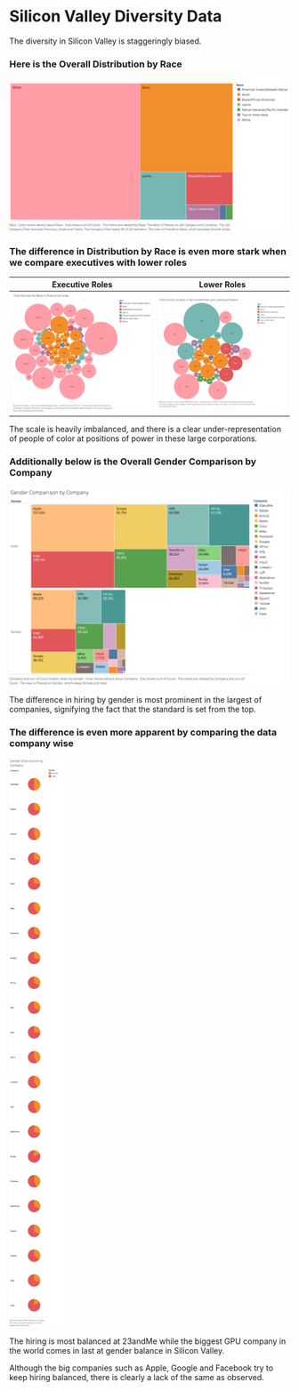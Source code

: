 # Silicon Valley Diversity Data

The diversity in Silicon Valley is staggeringly biased.

### Here is the Overall Distribution by Race
![Overall Distribution by Race](https://raw.githubusercontent.com/arora-aditya/kaggle/master/Silicon-Valley-Diversity-Data/OverallDistribution.png "Overall Distribution by Race")

### The difference in Distribution by Race is even more stark when we compare executives with lower roles
| Executive Roles      | Lower Roles           |
| ------------- |:---------------:|
| ![Distribution By Race In Executive Roles](https://raw.githubusercontent.com/arora-aditya/kaggle/master/Silicon-Valley-Diversity-Data/DistributionByRaceInExecutiveRoles.png "Distribution By Race In Executive Roles")| ![Distribution By Race In Lower Roles](https://raw.githubusercontent.com/arora-aditya/kaggle/master/Silicon-Valley-Diversity-Data/DistributionByRaceInLowerRoles.png "Distribution By Race In Lower Roles")|

The scale is heavily imbalanced, and there is a clear under-representation of people of color at positions of power in these large corporations.

### Additionally below is the Overall Gender Comparison by Company
![Overall Gender Comparison by Company](https://raw.githubusercontent.com/arora-aditya/kaggle/master/Silicon-Valley-Diversity-Data/GenderComparisonByCompany.png "Overall Gender Comparison by Company")

The difference in hiring by gender is most prominent in the largest of companies, signifying the fact that the standard is set from the top.

### The difference is even more apparent by comparing the data company wise

![Gender Distribution by Company](https://raw.githubusercontent.com/arora-aditya/kaggle/master/Silicon-Valley-Diversity-Data/GenderDistributionByCompany.png "Gender Distribution by Company")

The hiring is most balanced at 23andMe while the biggest GPU company in the world comes in last at gender balance in Silicon Valley.

Although the big companies such as Apple, Google and Facebook try to keep hiring balanced, there is clearly a lack of the same as observed.
